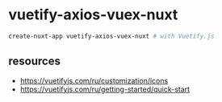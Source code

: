 # vuetify-axios-vuex-nuxt

```bash
create-nuxt-app vuetify-axios-vuex-nuxt # with Vuetify.js
```

## resources

* https://vuetifyjs.com/ru/customization/icons
* https://vuetifyjs.com/ru/getting-started/quick-start

